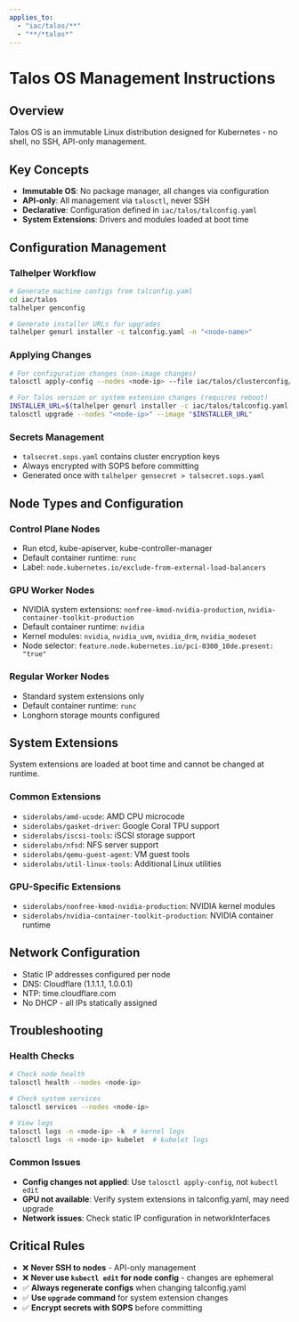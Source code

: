 ```yaml
---
applies_to: 
  - "iac/talos/**"
  - "**/*talos*"
---
```


# Talos OS Management Instructions

## Overview
Talos OS is an immutable Linux distribution designed for Kubernetes - no shell, no SSH, API-only management.

## Key Concepts
- **Immutable OS**: No package manager, all changes via configuration
- **API-only**: All management via `talosctl`, never SSH
- **Declarative**: Configuration defined in `iac/talos/talconfig.yaml`
- **System Extensions**: Drivers and modules loaded at boot time

## Configuration Management

### Talhelper Workflow
```bash
# Generate machine configs from talconfig.yaml
cd iac/talos
talhelper genconfig

# Generate installer URLs for upgrades
talhelper genurl installer -c talconfig.yaml -n "<node-name>"
```

### Applying Changes
```bash
# For configuration changes (non-image changes)
talosctl apply-config --nodes <node-ip> --file iac/talos/clusterconfig/<node>.yaml

# For Talos version or system extension changes (requires reboot)
INSTALLER_URL=$(talhelper genurl installer -c iac/talos/talconfig.yaml -n "<node-name>")
talosctl upgrade --nodes "<node-ip>" --image "$INSTALLER_URL"
```

### Secrets Management
- `talsecret.sops.yaml` contains cluster encryption keys
- Always encrypted with SOPS before committing
- Generated once with `talhelper gensecret > talsecret.sops.yaml`

## Node Types and Configuration

### Control Plane Nodes
- Run etcd, kube-apiserver, kube-controller-manager
- Default container runtime: `runc`
- Label: `node.kubernetes.io/exclude-from-external-load-balancers`

### GPU Worker Nodes  
- NVIDIA system extensions: `nonfree-kmod-nvidia-production`, `nvidia-container-toolkit-production`
- Default container runtime: `nvidia`
- Kernel modules: `nvidia`, `nvidia_uvm`, `nvidia_drm`, `nvidia_modeset`
- Node selector: `feature.node.kubernetes.io/pci-0300_10de.present: "true"`

### Regular Worker Nodes
- Standard system extensions only
- Default container runtime: `runc`
- Longhorn storage mounts configured

## System Extensions
System extensions are loaded at boot time and cannot be changed at runtime.

### Common Extensions
- `siderolabs/amd-ucode`: AMD CPU microcode
- `siderolabs/gasket-driver`: Google Coral TPU support  
- `siderolabs/iscsi-tools`: iSCSI storage support
- `siderolabs/nfsd`: NFS server support
- `siderolabs/qemu-guest-agent`: VM guest tools
- `siderolabs/util-linux-tools`: Additional Linux utilities

### GPU-Specific Extensions
- `siderolabs/nonfree-kmod-nvidia-production`: NVIDIA kernel modules
- `siderolabs/nvidia-container-toolkit-production`: NVIDIA container runtime

## Network Configuration
- Static IP addresses configured per node
- DNS: Cloudflare (1.1.1.1, 1.0.0.1)
- NTP: time.cloudflare.com
- No DHCP - all IPs statically assigned

## Troubleshooting

### Health Checks
```bash
# Check node health
talosctl health --nodes <node-ip>

# Check system services
talosctl services --nodes <node-ip>

# View logs
talosctl logs -n <node-ip> -k  # kernel logs
talosctl logs -n <node-ip> kubelet  # kubelet logs
```

### Common Issues
- **Config changes not applied**: Use `talosctl apply-config`, not `kubectl edit`
- **GPU not available**: Verify system extensions in talconfig.yaml, may need upgrade
- **Network issues**: Check static IP configuration in networkInterfaces

## Critical Rules
- ❌ **Never SSH to nodes** - API-only management
- ❌ **Never use `kubectl edit` for node config** - changes are ephemeral  
- ✅ **Always regenerate configs** when changing talconfig.yaml
- ✅ **Use `upgrade` command** for system extension changes
- ✅ **Encrypt secrets with SOPS** before committing
